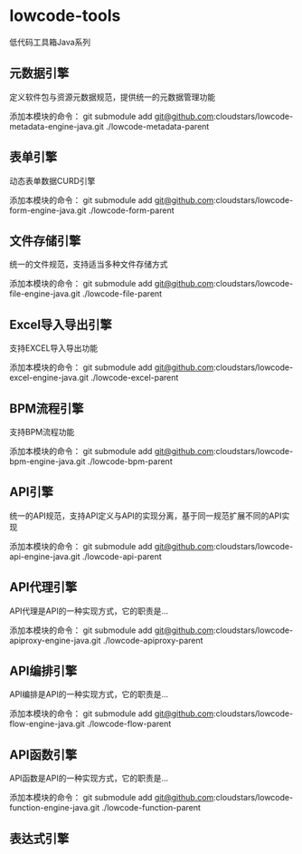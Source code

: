 # lowcode-tools
低代码工具箱Java系列

## 元数据引擎
定义软件包与资源元数据规范，提供统一的元数据管理功能

添加本模块的命令：
git submodule add git@github.com:cloudstars/lowcode-metadata-engine-java.git ./lowcode-metadata-parent

## 表单引擎
动态表单数据CURD引擎

添加本模块的命令：
git submodule add git@github.com:cloudstars/lowcode-form-engine-java.git ./lowcode-form-parent

## 文件存储引擎
统一的文件规范，支持适当多种文件存储方式

添加本模块的命令：
git submodule add git@github.com:cloudstars/lowcode-file-engine-java.git ./lowcode-file-parent

## Excel导入导出引擎
支持EXCEL导入导出功能

添加本模块的命令：
git submodule add git@github.com:cloudstars/lowcode-excel-engine-java.git ./lowcode-excel-parent

## BPM流程引擎
支持BPM流程功能

添加本模块的命令：
git submodule add git@github.com:cloudstars/lowcode-bpm-engine-java.git ./lowcode-bpm-parent

## API引擎
统一的API规范，支持API定义与API的实现分离，基于同一规范扩展不同的API实现

添加本模块的命令：
git submodule add git@github.com:cloudstars/lowcode-api-engine-java.git ./lowcode-api-parent

## API代理引擎
API代理是API的一种实现方式，它的职责是...

添加本模块的命令：
git submodule add git@github.com:cloudstars/lowcode-apiproxy-engine-java.git ./lowcode-apiproxy-parent


## API编排引擎
API编排是API的一种实现方式，它的职责是...

添加本模块的命令：
git submodule add git@github.com:cloudstars/lowcode-flow-engine-java.git ./lowcode-flow-parent

## API函数引擎
API函数是API的一种实现方式，它的职责是...

添加本模块的命令：
git submodule add git@github.com:cloudstars/lowcode-function-engine-java.git ./lowcode-function-parent

## 表达式引擎



